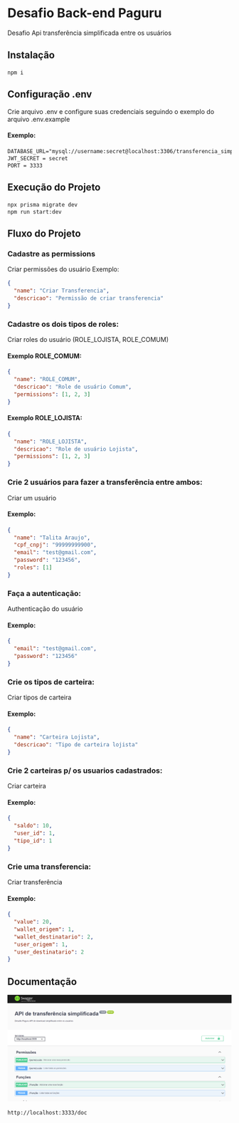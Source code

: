 # Desafio Back-end Paguru

Desafio Api transferência simplificada entre os usuários

## Instalação

```
npm i
```

## Configuração .env

Crie arquivo .env e configure suas credenciais seguindo o exemplo do arquivo .env.example
#### Exemplo:

```
DATABASE_URL="mysql://username:secret@localhost:3306/transferencia_simplificada"
JWT_SECRET = secret
PORT = 3333
```

## Execução do Projeto

```
npx prisma migrate dev
npm run start:dev
```

## Fluxo do Projeto

### Cadastre as permissions

Criar permissões do usuário
Exemplo:

```json
{
  "name": "Criar Transferencia",
  "descricao": "Permissão de criar transferencia"
}
```

### Cadastre os dois tipos de roles:

Criar roles do usuário (ROLE_LOJISTA, ROLE_COMUM)
<br>

#### Exemplo ROLE_COMUM:

```json
{
  "name": "ROLE_COMUM",
  "descricao": "Role de usuário Comum",
  "permissions": [1, 2, 3]
}
```

#### Exemplo ROLE_LOJISTA:

```json
{
  "name": "ROLE_LOJISTA",
  "descricao": "Role de usuário Lojista",
  "permissions": [1, 2, 3]
}
```

### Crie 2 usuários para fazer a transferência entre ambos:

Criar um usuário

#### Exemplo:

```json
{
  "name": "Talita Araujo",
  "cpf_cnpj": "99999999900",
  "email": "test@gmail.com",
  "password": "123456",
  "roles": [1]
}
```

### Faça a autenticação:

Authenticação do usuário

#### Exemplo:

```json
{
  "email": "test@gmail.com",
  "password": "123456"
}
```

### Crie os tipos de carteira:

Criar tipos de carteira

#### Exemplo:

```json
{
  "name": "Carteira Lojista",
  "descricao": "Tipo de carteira lojista"
}
```

### Crie 2 carteiras p/ os usuarios cadastrados:

Criar carteira

#### Exemplo:

```json
{
  "saldo": 10,
  "user_id": 1,
  "tipo_id": 1
}
```

### Crie uma transferencia:

Criar transferência

#### Exemplo:

```json
{
  "value": 20,
  "wallet_origem": 1,
  "wallet_destinatario": 2,
  "user_origem": 1,
  "user_destinatario": 2
}
```

## Documentação

<p align="center">
    <img alt="Documentação" src="./src/app/helpers/swagger/swagger.png"/>
</p>

```
http://localhost:3333/doc
```
